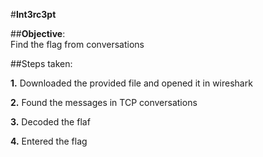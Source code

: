 #**Int3rc3pt**<br>

##**Objective**:<br>Find the flag from conversations<br>

##Steps taken:<br>

**1.** Downloaded the provided file and opened it in wireshark<br>

**2.** Found the messages in TCP conversations 

**3.** Decoded the flaf

**4.** Entered the flag
